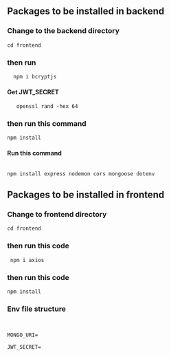 ## Packages to be installed in backend

### Change to the backend directory

```
cd frontend

```

### then run

```
  npm i bcryptjs

```

#### Get JWT_SECRET

```
   openssl rand -hex 64

```

### then run this command

```
npm install

```

#### Run this command

```

npm install express nodemon cors mongoose dotenv

```

## Packages to be installed in frontend

### Change to frontend directory

```
cd frontend
```

### then run this code

```
 npm i axios

```

### then run this code

```
npm install

```

### Env file structure

```


MONGO_URI=

JWT_SECRET=


```
